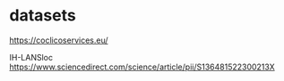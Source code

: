 # datasets

https://coclicoservices.eu/

IH-LANSloc
https://www.sciencedirect.com/science/article/pii/S136481522300213X
